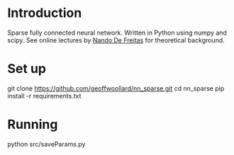 # Introduction
Sparse fully connected neural network. Written in Python using numpy and scipy. See online lectures by [Nando De Freitas](http://www.cs.ubc.ca/~nando/340-2012/index.php) for theoretical background.

# Set up
git clone https://github.com/geoffwoollard/nn_sparse.git
cd nn_sparse
pip install -r requirements.txt

# Running
python src/saveParams.py
